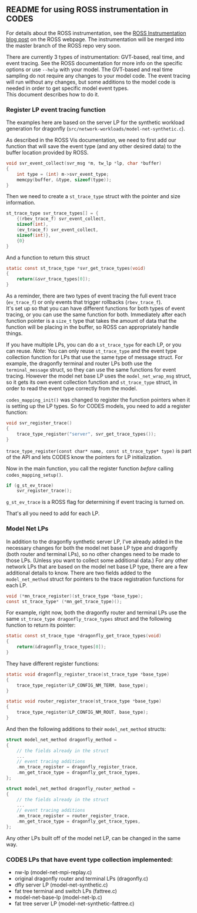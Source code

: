 ## README for using ROSS instrumentation in CODES

For details about the ROSS instrumentation, see the [ROSS Instrumentation blog post](http://carothersc.github.io/ROSS/feature/instrumentation.html) on the ROSS webpage.
The instrumentation will be merged into the master branch of the ROSS repo very soon.  

There are currently 3 types of instrumentation: GVT-based, real time, and event tracing.  See the ROSS documentation for more info on
the specific options or use `--help` with your model.  The GVT-based and real time sampling do not require any changes to your model code.
The event tracing will run without any changes, but some additions to the model code is needed in order to get specific model event types.  
This document describes how to do it.

### Register LP event tracing function

The examples here are based on the server LP for the synthetic workload generation for dragonfly (`src/network-workloads/model-net-synthetic.c`).

As described in the ROSS Vis documentation, we need to first add our function that will save the event type (and any other desired data) to the
buffer location provided by ROSS.
```C
void svr_event_collect(svr_msg *m, tw_lp *lp, char *buffer)
{
    int type = (int) m->svr_event_type;
    memcpy(buffer, &type, sizeof(type));
}
```

Then we need to create a `st_trace_type` struct with the pointer and size information.
```C
st_trace_type svr_trace_types[] = {
    {(rbev_trace_f) svr_event_collect,
    sizeof(int),
    (ev_trace_f) svr_event_collect,
    sizeof(int)},
    {0}
}
```

And a function to return this struct
```C
static const st_trace_type *svr_get_trace_types(void)
{
    return(&svr_trace_types[0]);
}
```

As a reminder, there are two types of event tracing the full event trace (`ev_trace_f`) or only events that trigger rollbacks (`rbev_trace_f`).  
It's set up so that you can have different functions for both types of event tracing, or you can use the same function for both.
Immediately after each function pointer is a `size_t` type that takes the amount of data that the function will be placing in the buffer,
so ROSS can appropriately handle things.

If you have multiple LPs, you can do a `st_trace_type` for each LP, or you can reuse.  *Note*: You can only reuse `st_trace_type` and the event type collection
function for LPs that use the same type of message struct.  For example, the dragonfly terminal and router LPs both use the `terminal_message` struct, so they can
use the same functions for event tracing.  However the model net base LP uses the `model_net_wrap_msg` struct, so it gets its own event collection function and 
`st_trace_type` struct, in order to read the event type correctly from the model.  

`codes_mapping_init()` was changed to register the function pointers when it is setting up the LP types.  So for CODES models, you need to add a register function:
```C
void svr_register_trace()
{
    trace_type_register("server", svr_get_trace_types());
}
```

`trace_type_register(const char* name, const st_trace_type* type)` is part of the API and lets CODES know the pointers for LP initialization.

Now in the main function, you call the register function *before* calling `codes_mapping_setup()`.
```C
if (g_st_ev_trace)
    svr_register_trace();
```

`g_st_ev_trace` is a ROSS flag for determining if event tracing is turned on.  

That's all you need to add for each LP.  

### Model Net LPs
In addition to the dragonfly synthetic server LP, I've already added in the necessary changes for both the model net base LP type and dragonfly (both router and terminal LPs),
so no other changes need to be made to those LPs. (Unless you want to collect some additional data.) 
For any other network LPs that are based on the model net base LP type, there are a few additional details to know.
There are two fields added to the `model_net_method` struct for pointers to the trace registration functions for each LP.

```C
void (*mn_trace_register)(st_trace_type *base_type);
const st_trace_type* (*mn_get_trace_type)();
```

For example, right now, both the dragonfly router and terminal LPs use the same `st_trace_type dragonfly_trace_types` struct and the following function to return its pointer:
```C
static const st_trace_type *dragonfly_get_trace_types(void)
{
    return(&dragonfly_trace_types[0]);
}
```

They have different register functions:
```C
static void dragonfly_register_trace(st_trace_type *base_type)
{
    trace_type_register(LP_CONFIG_NM_TERM, base_type);
}

static void router_register_trace(st_trace_type *base_type)
{
    trace_type_register(LP_CONFIG_NM_ROUT, base_type);
}
```

And then the following additions to their `model_net_method` structs:
```C
struct model_net_method dragonfly_method =
{
    // the fields already in the struct
    ...
    // event tracing additions
    .mn_trace_register = dragonfly_register_trace,
    .mn_get_trace_type = dragonfly_get_trace_types,
};

struct model_net_method dragonfly_router_method =
{
    // the fields already in the struct
    ...
    // event tracing additions
    .mn_trace_register = router_register_trace,
    .mn_get_trace_type = dragonfly_get_trace_types,
};
```

Any other LPs built off of the model net LP, can be changed in the same way.


### CODES LPs that have event type collection implemented:
- nw-lp (model-net-mpi-replay.c)
- original dragonfly router and terminal LPs (dragonfly.c)
- dfly server LP (model-net-synthetic.c)
- fat tree terminal and switch LPs (fattree.c)
- model-net-base-lp (model-net-lp.c)
- fat tree server LP (model-net-synthetic-fattree.c)
